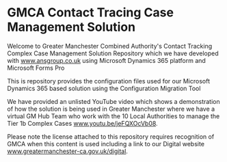 # GMCA Contact Tracing Case Management Solution

Welcome to Greater Manchester Combined Authority's Contact Tracking Complex Case Management Solution Repository which we have developed with www.ansgroup.co.uk using Microsoft Dynamics 365 platform and Microsoft Forms Pro

This is repository provides the configuration files used for our Microsoft Dynamics 365 based solution using the Configuration Migration Tool

We have provided an unlisted YouTube video which shows a demonstration of how the solution is being used in Greater Manchester where we have a virtual GM Hub Team who work with the 10 Local Authorities to manage the Tier 1b Complex Cases www.youtu.be/jeFQXOcVb08.

Please note the license attached to this repository requires recognition of GMCA when this content is used including a link to our Digital website www.greatermanchester-ca.gov.uk/digital.
